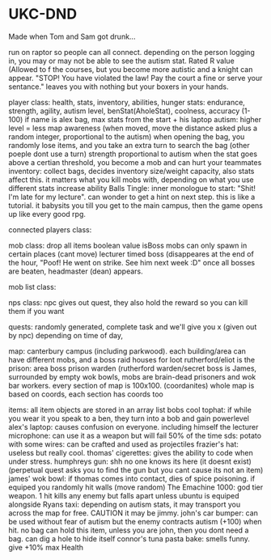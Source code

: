 # UKC-DND
Made when Tom and Sam got drunk...

run on raptor so people can all connect. 
        depending on the person logging in, you may or may not be able to see the autism stat.
        Rated R value (Allowed to f the courses, but you become more autistic and a knight can appear.
        "STOP! You have violated the law! Pay the court a fine or serve your sentance." leaves you with nothing but your
        boxers in your hands. 

player class: health, stats, inventory, abilities, hunger
        stats: endurance, strength, agility, autism level, benStat(AholeStat), coolness, accuracy (1-100)
        if name is alex bag, max stats from the start + his laptop
        autism: higher level = less map awareness (when moved, move the distance asked plus a random
                integer, proportional to the autism)
                when opening the bag, you randomly lose items, and you take an extra turn to search the bag
                (other poeple dont use a turn)
                strength proportional to autism
                when the stat goes above a certian threshold, you become a mob and can hurt your teammates
        inventory: collect bags, decides inventory size/weight capacity, also stats affect this.
        it matters what you kill mobs with, depending on what you use different stats increase
        ability Balls Tingle: 
        inner monologue to start: "Shit! I'm late for my lecture". can wonder to get a hint on next step.
            this is like a tutorial. it babysits you till you get to the main campus, then the game opens up
            like every good rpg.
        

connected players class:

mob class: drop all items
        boolean value isBoss
        mobs can only spawn in certain places (cant move)
        lecturer timed boss (disappeares at the end of the hour, "Poof! He went on strike. See him next week :D"
        once all bosses are beaten, headmaster (dean) appears.

mob list class:

nps class: npc gives out quest, they also hold the reward so you can kill them if you want

quests: randomly generated, complete task and we'll give you x (given out by npc)
        depending on time of day, 

map: canterbury campus (including parkwood). 
        each building/area can have different mobs, and a boss
        raid houses for loot
        rutherford/eliot is the prison: area boss prison warden (rutherford warden/secret boss is James, surrounded by empty wok bowls, mobs are brain-dead prisoners and wok bar workers.
        every section of map is 100x100. (coordanites)
        whole map is based on coords, each section has coords too

items: all item objects are stored in an array list
        bobs cool tophat: if while you wear it you speak to a ben, they turn into a bob and gain powerlevel
        alex's laptop: causes confusion on everyone. including himself
        the lecturer microphone: can use it as a weapon but will fail 50% of the time
        sds: potato with some wires: can be crafted and used as projectiles
        frazier's hat: useless but really cool.
        thomas' cigerettes: gives the ability to code when under stress.
        humphreys gun: shh no one knows its here (it doesnt exist) (perpetual quest asks you to find the gun but you cant cause its not an item)
        james' wok bowl: if thomas comes into contact, dies of spice poisoning. if equiped you randomly hit walls (move random)
        The Emachine 1000: god tier weapon. 1 hit kills any enemy but falls apart unless ubuntu is equiped alongside
        Ryans taxi: depending on autism stats, it may transport you across the map for free. CAUTION it may be jimmy.
        john's car bumper: can be used without fear of autism but the enemy contracts autism (+100) when hit. 
            no bag can hold this item, unless you are john, then you dont need a bag. can dig a hole to hide itself
        connor's tuna pasta bake: smells funny. give +10% max Health
